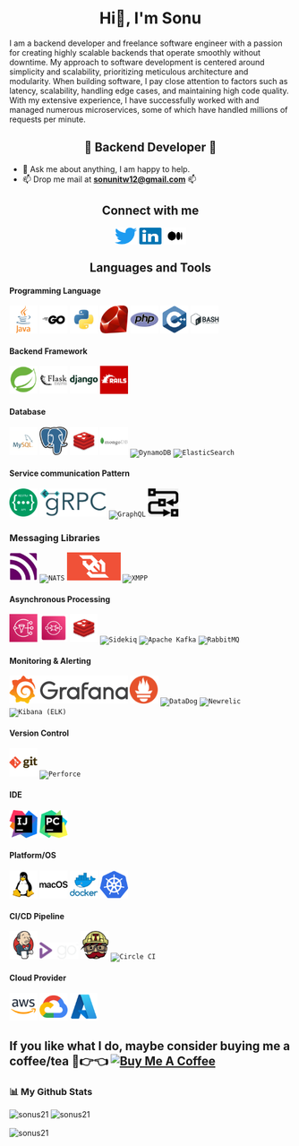 <h1 align="center">Hi🤝, I'm Sonu</h1>
<p>I am a backend developer and freelance software engineer with a passion for creating highly scalable backends that operate smoothly without downtime.
My approach to software development is centered around simplicity and scalability, prioritizing meticulous architecture and modularity.
When building software, I pay close attention to factors such as latency, scalability, handling edge cases, and maintaining high code quality. 
With my extensive experience, I have successfully worked with and managed numerous microservices, some of which have handled millions of requests per minute.
</p>

<h2 align="center">🌱 Backend Developer 🌱</h2>

- 💬 Ask me about anything, I am happy to help.
- 📫 Drop me mail at **sonunitw12@gmail.com** 📫


<h2 align="center">Connect with me</h2>
<p align="center">
<a href="https://twitter.com/_sonus21" target="blank"><img align="center" src="https://raw.githubusercontent.com/sonus21/sonus21/master/assets/twitter.svg" alt="Sonu's Twitter" height="30" width="40" /></a>
<a href="https://www.linkedin.com/in/sonus21" target="blank"><img align="center" src="https://raw.githubusercontent.com/sonus21/sonus21/master/assets/linkedin.png" alt="Sonu's LinkedIn" height="30" width="40" /></a>
<a href="https://sonus21.medium.com" target="blank"><img align="center" src="https://raw.githubusercontent.com/Medium/medium-logos/master/03_Symbol/01_Black/PNG/RGB/Medium-Symbol-Black-RGB%401x.png" alt="Sonu's Medium Blog" height="30" width="40" /></a>
</p>

<h2 align="center">Languages and Tools</h2>

#### Programming Language
<code><img height="50" alt="Java" src="https://raw.githubusercontent.com/github/explore/80688e429a7d4ef2fca1e82350fe8e3517d3494d/topics/java/java.png"></code>
<code><img height="50" alt="Go" src="https://raw.githubusercontent.com/github/explore/80688e429a7d4ef2fca1e82350fe8e3517d3494d/topics/go/go.png"></code>
<code><img height="50" alt="Python" src="https://raw.githubusercontent.com/github/explore/80688e429a7d4ef2fca1e82350fe8e3517d3494d/topics/python/python.png"></code>
<code><img height="50" alt="Ruby" src="https://raw.githubusercontent.com/github/explore/80688e429a7d4ef2fca1e82350fe8e3517d3494d/topics/ruby/ruby.png"></code>
<code><img height="50" alt="PHP" src="https://raw.githubusercontent.com/github/explore/80688e429a7d4ef2fca1e82350fe8e3517d3494d/topics/php/php.png"></code>
<code><img height="50" alt="CPP" src="https://raw.githubusercontent.com/github/explore/80688e429a7d4ef2fca1e82350fe8e3517d3494d/topics/cpp/cpp.png"></code>
<code><img height="50" alt="Bash" src="https://raw.githubusercontent.com/github/explore/80688e429a7d4ef2fca1e82350fe8e3517d3494d/topics/bash/bash.png"></code>

#### Backend Framework
<code><img height="50" alt="Spring Boot" src="https://raw.githubusercontent.com/github/explore/80688e429a7d4ef2fca1e82350fe8e3517d3494d/topics/spring-boot/spring-boot.png"></code>
<code><img height="50" alt="Flask" src="https://raw.githubusercontent.com/github/explore/80688e429a7d4ef2fca1e82350fe8e3517d3494d/topics/flask/flask.png"></code>
<code><img height="50" alt="Django" src="https://raw.githubusercontent.com/github/explore/80688e429a7d4ef2fca1e82350fe8e3517d3494d/topics/django/django.png"></code>
<code><img height="50" alt="Rails" src="https://raw.githubusercontent.com/github/explore/80688e429a7d4ef2fca1e82350fe8e3517d3494d/topics/rails/rails.png"></code>

#### Database
<code><img height="50" alt="MySQL" src="https://raw.githubusercontent.com/github/explore/80688e429a7d4ef2fca1e82350fe8e3517d3494d/topics/mysql/mysql.png"></code>
<code><img height="50" alt="PostgreSQL" src="https://raw.githubusercontent.com/github/explore/80688e429a7d4ef2fca1e82350fe8e3517d3494d/topics/postgresql/postgresql.png"></code>
<code><img height="50" alt="Redis" src="https://raw.githubusercontent.com/github/explore/80688e429a7d4ef2fca1e82350fe8e3517d3494d/topics/redis/redis.png"></code>
<code><img height="50" alt="MongoDB" src="https://raw.githubusercontent.com/github/explore/80688e429a7d4ef2fca1e82350fe8e3517d3494d/topics/mongodb/mongodb.png"></code>
<code><img height="50" alt="DynamoDB" src="https://upload.wikimedia.org/wikipedia/commons/f/fd/DynamoDB.png"></code>
<code><img height="50" alt="ElasticSearch" src="https://upload.wikimedia.org/wikipedia/commons/thumb/f/f4/Elasticsearch_logo.svg/480px-Elasticsearch_logo.svg.png"></code>

#### Service communication Pattern
<code><img height="50" alt="RESTful API" src="https://raw.githubusercontent.com/sonus21/sonus21/master/assets/rest-api.jpg"></code>
<code><img height="50" alt="gRPC" src="https://raw.githubusercontent.com/sonus21/sonus21/master/assets/grpc.png"></code>
<code><img height="50" alt="GraphQL" src="https://upload.wikimedia.org/wikipedia/commons/1/17/GraphQL_Logo.svg"></code>
<code><img height="50" alt="Event Driven" src="https://raw.githubusercontent.com/sonus21/sonus21/master/assets/event-driven.png"></code>

### Messaging Libraries
<code><img height="50" alt="MQTT" src="https://raw.githubusercontent.com/github/explore/6afe2c43768e7ef1e252839a1f1c12b730faa007/topics/mqtt/mqtt.png"></code>
<code><img height="50" alt="NATS" src="https://raw.githubusercontent.com/nats-io/nats-server/8415f609d78cf8a1b2d938c7bce7f54fafe57267/logos/nats-horizontal-color.png"></code>
<code><img height="50" alt="Websocket" src="https://raw.githubusercontent.com/sonus21/sonus21/master/assets/websocket.png"></code>
<code><img height="50" alt="XMPP" src="https://upload.wikimedia.org/wikipedia/commons/9/95/XMPP_logo.svg"></code>

#### Asynchronous Processing 
<code><img height="50" alt="SNS" src="https://raw.githubusercontent.com/sonus21/sonus21/master/assets/sns.svg"></code>
<code><img height="50" alt="SQS" src="https://raw.githubusercontent.com/sonus21/sonus21/master/assets/sqs.png"></code>
<code><img height="50" alt="Redis" src="https://raw.githubusercontent.com/github/explore/80688e429a7d4ef2fca1e82350fe8e3517d3494d/topics/redis/redis.png"></code>
<code><img height="50" alt="Sidekiq" src="https://repository-images.githubusercontent.com/3195124/9c297005-12fc-49fd-853e-67bba879a6f2"></code>
<code><img height="50" alt="Apache Kafka" src="https://upload.wikimedia.org/wikipedia/commons/thumb/0/05/Apache_kafka.svg/128px-Apache_kafka.svg.png"></code>
<code><img height="50" alt="RabbitMQ" src="https://upload.wikimedia.org/wikipedia/commons/7/71/RabbitMQ_logo.svg"></code>

#### Monitoring & Alerting
<code><img height="50" alt="Grafana" src="https://raw.githubusercontent.com/grafana/grafana/75c1b73064382a3364e1dde5101a3ff7934646f6/docs/logo-horizontal.png"></code>
<code><img height="50" alt="Promotheus" src="https://raw.githubusercontent.com/prometheus/prometheus/bfd320e1866bd8d9e58654d2e6ff87e79b01621f/documentation/images/prometheus-logo.svg"></code>
<code><img height="50" alt="DataDog" src="https://avatars.githubusercontent.com/u/365230?s=200&v=4"></code>
<code><img height="50" alt="Newrelic" src="https://avatars.githubusercontent.com/u/31739?s=200&v=4"></code>
<code><img height="50" alt="Kibana (ELK)" src="https://static-www.elastic.co/v3/assets/bltefdd0b53724fa2ce/blt4466841eed0bf232/5d082a5e97f2babb5af907ee/logo-kibana-32-color.svg"></code>

#### Version Control
<code><img height="50" alt="Git" src="https://raw.githubusercontent.com/github/explore/80688e429a7d4ef2fca1e82350fe8e3517d3494d/topics/git/git.png"></code>
<code><img height="30" alt="Perforce" src="https://upload.wikimedia.org/wikipedia/en/thumb/8/80/Perforce-Software-Logo.png/440px-Perforce-Software-Logo.png"></code>

#### IDE
<code><img height="50" alt="Intellij Idea" src="https://raw.githubusercontent.com/github/explore/caa262eeb858e81282d6f651d6eef1f8730b54ba/topics/intellij-idea/intellij-idea.png"></code>
<code><img height="50" alt="Pycharm" src="https://raw.githubusercontent.com/github/explore/d8574c7bce27faa27fb879bca56dfe351ee66efd/topics/pycharm/pycharm.png"></code>

#### Platform/OS
<code><img height="50" alt="Linux" src="https://raw.githubusercontent.com/github/explore/80688e429a7d4ef2fca1e82350fe8e3517d3494d/topics/linux/linux.png"></code>
<code><img height="50" alt="MacOS" src="https://raw.githubusercontent.com/github/explore/868696fc547869eb5de5add3b3695abdd43bb9dc/topics/macos/macos.png"></code>
<code><img height="50" alt="Docker" src="https://raw.githubusercontent.com/github/explore/80688e429a7d4ef2fca1e82350fe8e3517d3494d/topics/docker/docker.png"></code>
<code><img height="50" alt="Kubernetes" src="https://raw.githubusercontent.com/github/explore/01ea2a586e5da744792d0ccfce2f68b861f29301/topics/kubernetes/kubernetes.png"></code>

#### CI/CD Pipeline
<code><img height="50" alt="Jenkins" src="https://raw.githubusercontent.com/github/explore/4546263bd5739353083c33dada43f8f31e7d1fd6/topics/jenkins/jenkins.png"></code>
<code><img height="30" alt="GoCD" src="https://raw.githubusercontent.com/gocd/gocd/master/server/src/main/webapp/static/images/logo_go.png"></code>
<code><img height="50" alt="Travis CI" src="https://raw.githubusercontent.com/travis-ci/travis-web/master/public/images/travis-mascot-150.png"></code>
<code><img height="50" alt="Circle CI" src="https://avatars.githubusercontent.com/u/1231870?s=200&v=4"></code>


#### Cloud Provider
<code><img height="50" alt="AWS" src="https://raw.githubusercontent.com/github/explore/80688e429a7d4ef2fca1e82350fe8e3517d3494d/topics/aws/aws.png"></code>
<code><img height="50" alt="Google" src="https://raw.githubusercontent.com/github/explore/08e8077e6cd7375c007c6fd6ac8cced5d7738494/topics/google-cloud/google-cloud.png"></code>
<code><img height="50" alt="Azure" src="https://raw.githubusercontent.com/github/explore/eaef8552d8b082ffafe2bfc8a5023d47da904aac/topics/azure/azure.png"></code>


<h2></h2>
<h2> If you like what I do, maybe consider buying me a coffee/tea 🥺👉👈 <a href="https://github.com/sponsors/sonus21?frequency=one-time&sponsor=sonus21" target="_blank"><img src="https://cdn.buymeacoffee.com/buttons/v2/default-red.png" alt="Buy Me A Coffee" width="150" ></a> </h2>

<h3> 📊 My Github Stats</h3>

<img height="200px" src="https://github-readme-stats.vercel.app/api/top-langs?username=sonus21&show_icons=true&locale=en&layout=compact&theme=dark&ring=FFB19A&hide_border=true&currStreakNum=F6A085&fire=F6A085&currStreakLabel=F6A085" alt="sonus21" />

<img height="200px" src="https://github-readme-stats.vercel.app/api?username=sonus21&show_icons=true&locale=en&theme=dark&ring=FFB19A&hide_border=true&currStreakNum=F6A085&fire=F6A085&currStreakLabel=F6A085" alt="sonus21" />

<p><img align="center" src="https://github-readme-streak-stats.herokuapp.com/?user=sonus21&theme=dark&ring=FFB19A&hide_border=true&currStreakNum=F6A085&fire=F6A085&currStreakLabel=F6A085" alt="sonus21" /></p>
